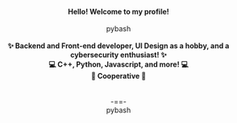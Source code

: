 <p align="center">
  <b>Hello! Welcome to my profile!</b>
  <br><br>
  pybash
  <br><br>
  <b>✨ Backend and Front-end developer, UI Design as a hobby, and a cybersecurity enthusiast! ✨</b>
  <br>
  <b>💻 C++, Python, Javascript, and more! 💻</b>
  <br>
  <b>🤝 Cooperative 🤝</b>
  <br><br><br>
  -==-<br>
  pybash
</p>
